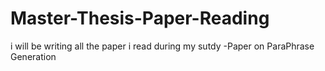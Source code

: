 # Master-Thesis-Paper-Reading
i will be writing all the paper i read during my sutdy
-Paper on ParaPhrase Generation
